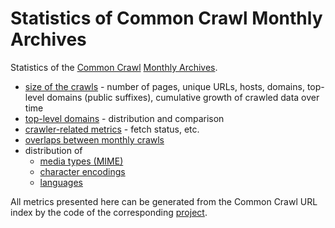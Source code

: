 Statistics of Common Crawl Monthly Archives
===========================================

Statistics of the [Common Crawl](https://commoncrawl.org) [Monthly Archives](https://commoncrawl.org/the-data/getting-started/).

* [size of the crawls](plots/crawlsize) - number of pages, unique URLs, hosts, domains, top-level domains (public suffixes), cumulative growth of crawled data over time
* [top-level domains](plots/tlds) - distribution and comparison
* [crawler-related metrics](plots/crawlermetrics) - fetch status, etc.
* [overlaps between monthly crawls](plots/crawloverlap)
* distribution of
    - [media types (MIME)](plots/mimetypes)
	- [character encodings](plots/charsets.md)
	- [languages](plots/languages.md)

All metrics presented here can be generated from the Common Crawl URL index by the code of the corresponding [project](https://github.com/commoncrawl/cc-crawl-statistics).
